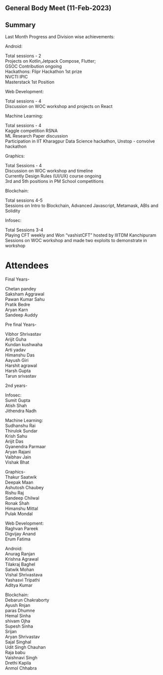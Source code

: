 
## General Body Meet (11-Feb-2023)
## Summary

Last Month Progress and Division wise achievements:

Android:    

Total sessions - 2   
Projects on Kotlin,Jetpack Compose, Flutter;     
GSOC Contribution ongoing      
Hackathons: Flipr Hackathon 1st prize       
NVCTI IPIC       
Masterstack 1st Position

Web Development:	

Total sessions - 4  
Discussion on WOC workshop and projects on React

Machine Learning:	

Total sessions - 4   
Kaggle competition RSNA     
ML Research Paper discussion      
Participation in IIT Kharagpur Data Science hackathon, Unstop - convolve hackathon

Graphics:

Total Sessions - 4     
Discussion on WOC workshop and timeline	    	
Currently Design Rules (UI/UX) course ongoing	      
3rd and 5th positions in PM School competitions

Blockchain:

Total sessions 4-5   
Sessions on Intro to Blockchain, Advanced Javascript, Metamask, ABIs and Solidity

Infosec:

Total Sessions 3-4   
Playing CFT weekly and Won “vashistCFT” hosted by IIITDM Kanchipuram    
Sessions on WOC workshop and made two exploits to demonstrate in workshop	
# Attendees

 
Final Years-

Chetan pandey   
Saksham Aggrawal   
Pawan Kumar Sahu   
Pratik Bedre   
Aryan Karn   
Sandeep Auddy    

Pre final Years-

Vibhor Shrivastav    
Arijit Guha      
Kundan kushwaha         
Arti yadav     
Himanshu Das     
Aayush Giri      
Harshit agrawal      
Harsh Gupta      
Tarun srivastav 

2nd years-

Infosec:   
Sumit Gupta   
Atish Shah   
Jithendra Nadh   

Machine Learning:   
Sudhanshu Rai   
Thirulok Sundar   
Krish Sahu   
Arijit Das   
Gyanendra Parmaar   
Aryan Rajani   
Vaibhav Jain   
Vishak Bhat   

Graphics-   
Thakur Saatwik   
Deepak Maan   
Ashutosh Chaubey   
Rishu Raj   
Sandeep Chilwal   
Ronak Shah   
Himanshu Mittal   
Pulak Mondal   

Web Development:    
Raghvan Pareek   
Digvijay Anand   
Erum Fatima    

Android:    
Anurag Ranjan       
Krishna Agrawal    
Tilakraj Baghel    
Satwik Mohan    
Vishal Shrivastava    
Yashasvi Tripathi    
Aditya Kumar    

Blockchain:    
Debarun Chakraborty    
Ayush Rnjan      
paras Dhumne    
Hemal Sinha    
shivam Ojha    
Supesh Sinha    
Srijan     
Aryan Shrivastav    
Sajal Singhal    
Udit Singh Chauhan    
Raja babu     
Vaishnavi Singh    
Drethi Kapila    
Anmol Chhabra    


